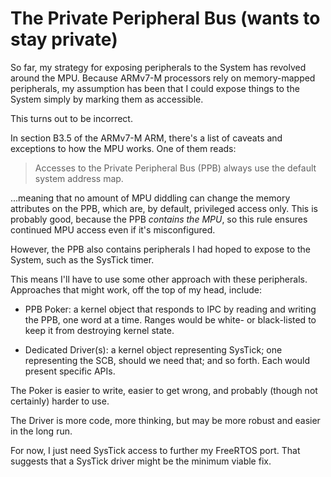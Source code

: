 The Private Peripheral Bus (wants to stay private)
==================================================

So far, my strategy for exposing peripherals to the System has revolved around
the MPU.  Because ARMv7-M processors rely on memory-mapped peripherals, my
assumption has been that I could expose things to the System simply by marking
them as accessible.

This turns out to be incorrect.

In section B3.5 of the ARMv7-M ARM, there's a list of caveats and exceptions to
how the MPU works.  One of them reads:

> Accesses to the Private Peripheral Bus (PPB) always use the default system
> address map.

...meaning that no amount of MPU diddling can change the memory attributes on
the PPB, which are, by default, privileged access only.  This is probably good,
because the PPB *contains the MPU*, so this rule ensures continued MPU access
even if it's misconfigured.

However, the PPB also contains peripherals I had hoped to expose to the System,
such as the SysTick timer.


This means I'll have to use some other approach with these peripherals.
Approaches that might work, off the top of my head, include:

- PPB Poker: a kernel object that responds to IPC by reading and writing the
  PPB, one word at a time.  Ranges would be white- or black-listed to keep it
  from destroying kernel state.

- Dedicated Driver(s): a kernel object representing SysTick; one representing
  the SCB, should we need that; and so forth.  Each would present specific APIs.


The Poker is easier to write, easier to get wrong, and probably (though not
certainly) harder to use.

The Driver is more code, more thinking, but may be more robust and easier in the
long run.

For now, I just need SysTick access to further my FreeRTOS port.  That suggests
that a SysTick driver might be the minimum viable fix.


